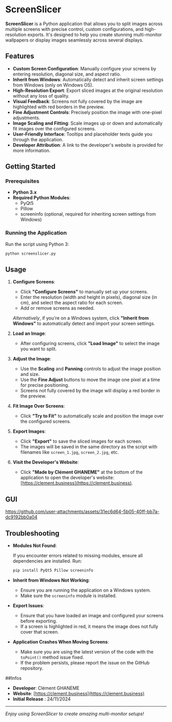 
# ScreenSlicer

**ScreenSlicer** is a Python application that allows you to split images across multiple screens with precise control, custom configurations, and high-resolution exports. It's designed to help you create stunning multi-monitor wallpapers or display images seamlessly across several displays.

## Features

- **Custom Screen Configuration**: Manually configure your screens by entering resolution, diagonal size, and aspect ratio.
- **Inherit from Windows**: Automatically detect and inherit screen settings from Windows (only on Windows OS).
- **High-Resolution Export**: Export sliced images at the original resolution without any loss of quality.
- **Visual Feedback**: Screens not fully covered by the image are highlighted with red borders in the preview.
- **Fine Adjustment Controls**: Precisely position the image with one-pixel adjustments.
- **Image Scaling and Fitting**: Scale images up or down and automatically fit images over the configured screens.
- **User-Friendly Interface**: Tooltips and placeholder texts guide you through the application.
- **Developer Attribution**: A link to the developer's website is provided for more information.

## Getting Started

### Prerequisites

- **Python 3.x**
- **Required Python Modules**:
  - PyQt5
  - Pillow
  - screeninfo (optional, required for inheriting screen settings from Windows)

### Running the Application

Run the script using Python 3:

```bash
python screenslicer.py
```

## Usage

1. **Configure Screens**:

   - Click **"Configure Screens"** to manually set up your screens.
   - Enter the resolution (width and height in pixels), diagonal size (in cm), and select the aspect ratio for each screen.
   - Add or remove screens as needed.

   *Alternatively*, if you're on a Windows system, click **"Inherit from Windows"** to automatically detect and import your screen settings.

2. **Load an Image**:

   - After configuring screens, click **"Load Image"** to select the image you want to split.

3. **Adjust the Image**:

   - Use the **Scaling** and **Panning** controls to adjust the image position and size.
   - Use the **Fine Adjust** buttons to move the image one pixel at a time for precise positioning.
   - Screens not fully covered by the image will display a red border in the preview.

4. **Fit Image Over Screens**:

   - Click **"Try to Fit"** to automatically scale and position the image over the configured screens.

5. **Export Images**:

   - Click **"Export"** to save the sliced images for each screen.
   - The images will be saved in the same directory as the script with filenames like `screen_1.jpg`, `screen_2.jpg`, etc.

6. **Visit the Developer's Website**:

   - Click **"Made by Clément GHANEME"** at the bottom of the application to open the developer's website: [https://clement.business](https://clement.business).

## GUI

https://github.com/user-attachments/assets/31ec6d64-5b05-40ff-bb7a-dc9192bb0a04

## Troubleshooting

- **Modules Not Found**:

  If you encounter errors related to missing modules, ensure all dependencies are installed. Run:

  ```bash
  pip install PyQt5 Pillow screeninfo
  ```

- **Inherit from Windows Not Working**:

  - Ensure you are running the application on a Windows system.
  - Make sure the `screeninfo` module is installed.

- **Export Issues**:

  - Ensure that you have loaded an image and configured your screens before exporting.
  - If a screen is highlighted in red, it means the image does not fully cover that screen.

- **Application Crashes When Moving Screens**:

  - Make sure you are using the latest version of the code with the `toPoint()` method issue fixed.
  - If the problem persists, please report the issue on the GitHub repository.

##Infos

- **Developer**: Clément GHANEME
- **Website**: [https://clement.business](https://clement.business)
- **Initial Release** : 24/11/2024

---

*Enjoy using ScreenSlicer to create amazing multi-monitor setups!*
